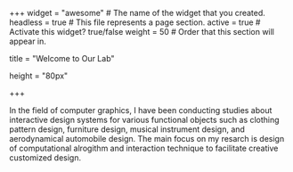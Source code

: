 +++
widget = "awesome"  # The name of the widget that you created.
headless = true  # This file represents a page section.
active = true  # Activate this widget? true/false
weight = 50  # Order that this section will appear in.

title = "Welcome to Our Lab"

height = "80px"

+++

In the field of computer graphics, I have been conducting studies about interactive design systems for various functional objects such as clothing pattern design, furniture design, musical instrument design, and aerodynamical automobile design. The main focus on my resarch is design of computational alrogithm and interaction technique to facilitate creative customized design.
